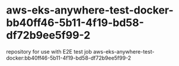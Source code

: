 # aws-eks-anywhere-test-docker-bb40ff46-5b11-4f19-bd58-df72b9ee5f99-2
repository for use with E2E test job aws-eks-anywhere-test-docker:bb40ff46-5b11-4f19-bd58-df72b9ee5f99-2
